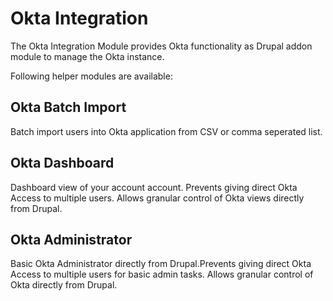 # Okta Integration
The Okta Integration Module provides Okta functionality as Drupal addon module to manage the Okta instance.

Following helper modules are available:
## Okta Batch Import
Batch import users into Okta application from CSV or comma seperated list. 

## Okta Dashboard
Dashboard view of your account account. Prevents giving direct Okta Access to multiple users. Allows granular control of Okta views directly from Drupal.

## Okta Administrator
Basic Okta Administrator directly from Drupal.Prevents giving direct Okta Access to multiple users for basic admin tasks. Allows granular control of Okta directly from Drupal.